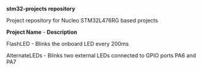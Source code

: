 **stm32-projects repository**

Project repository for Nucleo STM32L476RG based projects

**Project Name** - **Description**

FlashLED - Blinks the onboard LED every 200ms

AlternateLEDs - Blinks two external LEDs connected to GPIO ports PA6 and PA7
